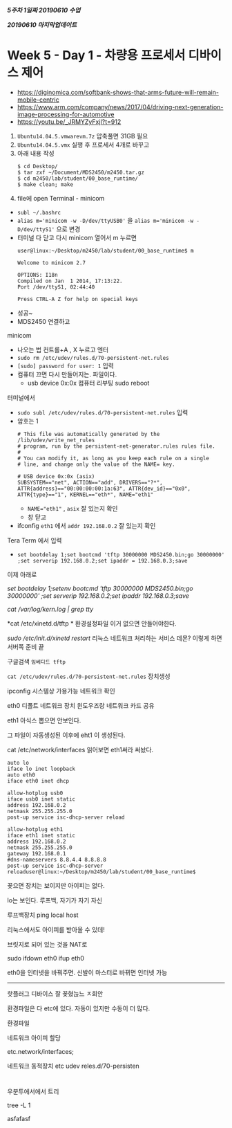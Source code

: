***5주차 1일짜 20190610 수업***

***20190610 마지막업데이트***

# Week 5 - Day 1 - 차량용 프로세서 디바이스 제어

* https://diginomica.com/softbank-shows-that-arms-future-will-remain-mobile-centric
* https://www.arm.com/company/news/2017/04/driving-next-generation-image-processing-for-automotive
* https://youtu.be/_JRMYZyFxjI?t=912

1. `Ubuntu14.04.5.vmwarevm.7z` 압축풀면 31GB 필요
2. `Ubuntu14.04.5.vmx` 실행 후 프로세서 4개로 바꾸고
3. 아래 내용 작성
    ```linux
    $ cd Desktop/
    $ tar zxf ~/Document/MDS2450/m2450.tar.gz
    $ cd m2450/lab/student/00_base_runtime/
    $ make clean; make
    ```
4. file에 open Terminal - minicom

* `subl ~/.bashrc`
* `alias m='minicom -w -D/dev/ttyUSB0'` 을 `alias m='minicom -w -D/dev/ttyS1'` 으로 변경
* 터미널 다 닫고 다시 minicom 열어서 m 누르면 
    ```
    user@linux:~/Desktop/m2450/lab/student/00_base_runtime$ m

    Welcome to minicom 2.7

    OPTIONS: I18n 
    Compiled on Jan  1 2014, 17:13:22.
    Port /dev/ttyS1, 02:44:40

    Press CTRL-A Z for help on special keys
    ```
* 성공~
* MDS2450 연결하고

minicom

* 나오는 법 컨트롤+A , X 누르고 엔터
* `sudo rm /etc/udev/rules.d/70-persistent-net.rules`
* `[sudo] password for user: 1` 입력
* 컴퓨터 끄면 다시 만들어지는. 파일이다.
  * usb device 0x:0x
컴퓨터 리부팅 sudo reboot

터미널에서 
* `sudo subl /etc/udev/rules.d/70-persistent-net.rules` 입력
* 암호는 1
  ```
  # This file was automatically generated by the /lib/udev/write_net_rules
  # program, run by the persistent-net-generator.rules rules file.
  #
  # You can modify it, as long as you keep each rule on a single
  # line, and change only the value of the NAME= key.

  # USB device 0x:0x (asix)
  SUBSYSTEM=="net", ACTION=="add", DRIVERS=="?*", ATTR{address}=="00:00:00:00:1a:63", ATTR{dev_id}=="0x0", ATTR{type}=="1", KERNEL=="eth*", NAME="eth1"
  ```
  * `NAME="eth1"` , `asix` 잘 있는지 확인
  * 창 닫고
* ifconfig `eth1` 에서 `addr 192.168.0.2` 잘 있는지 확인


Tera Term 에서 입력
* `set bootdelay 1;set bootcmd 'tftp 30000000 MDS2450.bin;go 30000000' ;set serverip 192.168.0.2;set ipaddr = 192.168.0.3;save`

<!-- set bootdelay 1;set bootcmd 'tftp 30000000 MDS2450.bin;go 30000000' ;
set serverip 192.168.0.2;set ipaddr 192.168.0.3;save -->


이제 아래로

*set bootdelay 1;setenv bootcmd 'tftp 30000000 MDS2450.bin;go 30000000' ;set serverip 192.168.0.2;set ipaddr 192.168.0.3;save*

*cat /var/log/kern.log | grep tty*

*cat /etc/xinetd.d/tftp *
환경설정파일 이거 없으면 안들어야한다.


*sudo /etc/init.d/xinetd restart* 리눅스 네트워크 처리하는 서비스 데몬?
이렇게 하면 서버쪽 준비 끝

구글검색 `임베디드 tftp`

`cat /etc/udev/rules.d/70-persistent-net.rules`  장치생성

ipconfig 시스템상 가용가능 네트워크 확인

eth0 디폴트 네트워크 장치 윈도우즈랑 네트워크 카드 공유

eth1 아식스 뽑으면 안보인다.

그 파일이 자동생성된 이후에 eht1 이 생성된다. 

cat /etc/network/interfaces   읽어보면 eth1써라 써놨다.

```
auto lo
iface lo inet loopback
auto eth0
iface eth0 inet dhcp

allow-hotplug usb0
iface usb0 inet static
address 192.168.0.2
netmask 255.255.255.0
post-up service isc-dhcp-server reload

allow-hotplug eth1
iface eth1 inet static
address 192.168.0.2
netmask 255.255.255.0
gateway 192.168.0.1
#dns-nameservers 8.8.4.4 8.8.8.8
post-up service isc-dhcp-server reloaduser@linux:~/Desktop/m2450/lab/student/00_base_runtime$ 
```

꽂으면 장치는 보이지만 아이피는 없다. 

lo는 보인다. 루프백, 자기가 자기 자신

루프백장치 ping local host

리눅스에서도 아이피를 받아올 수 있데!

브릿지로 되어 있는 것을 NAT로 

sudo ifdown eth0 ifup eth0

eth0을 인터넷을 바꿔주면. 신발이 마스터로 바뀌면 인터넷 가능

---

핫플러그 디바이스 잘 꽂혔늕느 ㅈ회안

환경파일은 다 etc에 있다. 자동이 있지만 수동이 더 많다.


환경파일

네트워크 아이피 할당

etc.network/interfaces;

네트워크 동적장치 etc udev reles.d/70-persisten

#  

우분투에서에서 트리

tree -L 1


asfafasf